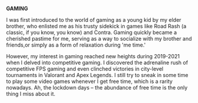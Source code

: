 **GAMING**

<!-- Got introduced to world of gaming as a very young kid by my elder brother who appointed me as his professional kicker in the game of roadrash (if you know you know), and as his fellow comrade in Contra. It has ever since stuck with me mostly as a form of socializing with my friends, brother or cousins, or as a me time activity.

However, my interest in gaming peaked during 2019-2021, when I discovered competitive gaming and became a competitive FPS gamer winning city level tournaments in Valorant. Apex Legends happens to be my favorite game still, and I play it during whatever spare time I get. Life surely would never get as free as the times of lockdown (The only reason for me to miss 2020-2021)  -->

I was first introduced to the world of gaming as a young kid by my elder brother, who enlisted me as his trusty sidekick in games like Road Rash (a classic, if you know, you know) and Contra. Gaming quickly became a cherished pastime for me, serving as a way to socialize with my brother and friends,or simply as a form of relaxation during 'me time.'

However, my interest in gaming reached new heights during 2019-2021 when I delved into competitive gaming. I discovered the adrenaline rush of competitive FPS gaming and even clinched victories in city-level tournaments in Valorant and Apex Legends. I still try to sneak in some time to play some video games whenever I get free time, which is a rarity nowadays. Ah, the lockdown days – the abundance of free time is the only thing I miss about it.